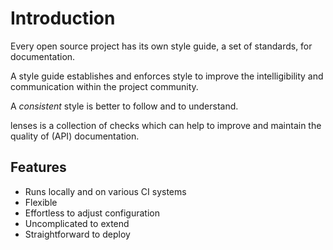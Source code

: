 # Introduction

Every open source project has its own style guide, a set of standards, for documentation.

A style guide establishes and enforces style to improve the intelligibility and communication within the project community.

A *consistent* style is better to follow and to understand.

lenses is a collection of checks which can help to improve and maintain the quality of (API) documentation.

## Features

- Runs locally and on various CI systems
- Flexible
- Effortless to adjust configuration
- Uncomplicated to extend
- Straightforward to deploy 